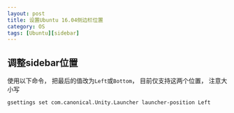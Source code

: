```yaml
---
layout: post
title: 设置Ubuntu 16.04侧边栏位置
category: OS
tags: [Ubuntu][sidebar]
---
```

## 调整sidebar位置
使用以下命令， 把最后的值改为`Left`或`Bottom`， 目前仅支持这两个位置， 注意大小写

```shell
gsettings set com.canonical.Unity.Launcher launcher-position Left
```
